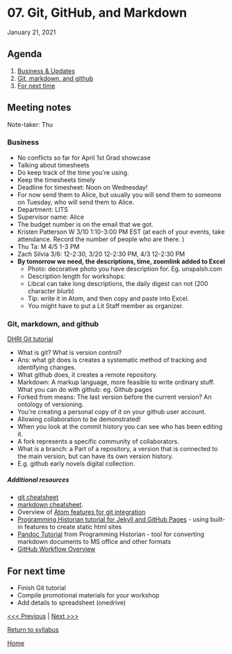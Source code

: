 # 07. Git, GitHub, and Markdown
January 21, 2021

## Agenda
1. [Business & Updates](#meeting-notes)
2. [Git, markdown, and github](#git-markdown-and-github)
3. [For next time](#for-next-time)

## Meeting notes
Note-taker: Thu

### Business
- No conflicts so far for April 1st Grad showcase
- Talking about timesheets
- Do keep track of the time you're using.
- Keep the timesheets timely
- Deadline for timesheet: Noon on Wednesday!
- For now send them to Alice, but usually you will send them to someone on Tuesday, who will send them to Alice.
- Department: LITS
- Supervisor name: Alice
- The budget number is on the email that we got.
- Kristen Patterson W 3/10 1:10-3:00 PM EST
(at each of your events, take attendance. Record the number of people who are there. )
- Thu Ta: M 4/5 1-3 PM
- Zach Silvia 3/6: 12-2:30, 3/20 12-2:30 PM, 4/3 12-2:30 PM
- **By tomorrow we need, the descriptions, time, zoomlink added to Excel**
  - Photo: decorative photo you have description for. Eg. unspalsh.com
  - Description length for workshops:
  - Libcal can take long descriptions, the daily digest can not (200 character blurb)
  - Tip: write it in Atom, and then copy and paste into Excel.
  - You might have to put a Lit Staff member as organizer.

### Git, markdown, and github
[DHRI Git tutorial](https://github.com/DHRI-Curriculum/git)

- What is git? What is version control?
- Ans: what git does is creates a systematic method of tracking and identifying changes.
- What github does, it creates a remote repository.
- Markdown: A markup language, more feasible to write ordinary stuff.
What you can do with github:
eg. Github pages
- Forked from means: The last version before the current version? An ontology of versioning.
- You're creating a personal copy of it on your github user account.
- Allowing collaboration to be demonstrated!
- When you look at the commit history you can see who has been editing it.
- A fork represents a specific community of collaborators.
- What is a branch: a Part of a repository, a version that is connected to the main version, but can have its own version history.
- E.g. github early novels digital collection.


##### Additional resources
- [git cheatsheet](https://education.github.com/git-cheat-sheet-education.pdf)
- [markdown cheatsheet](https://guides.github.com/pdfs/markdown-cheatsheet-online.pdf).
- Overview of [Atom features for git integration](https://flight-manual.atom.io/using-atom/sections/version-control-in-atom/)
- [Programming Historian tutorial for Jekyll and GitHub Pages](https://programminghistorian.org/en/lessons/building-static-sites-with-jekyll-github-pages) - using built-in features to create static html sites
- [Pandoc Tutorial](https://programminghistorian.org/en/lessons/sustainable-authorship-in-plain-text-using-pandoc-and-markdown) from Programming Historian - tool for converting markdown documents to MS office and other formats
- [GitHub Workflow Overview](https://guides.github.com/introduction/flow/)

## For next time
- Finish Git tutorial
- Compile promotional materials for your workshop
- Add details to spreadsheet (onedrive)

[<<< Previous](/07-plans.md) | [Next >>>](/10-digi-ped.md)

[Return to syllabus](../syllabus.md)

[Home](../README.md)

